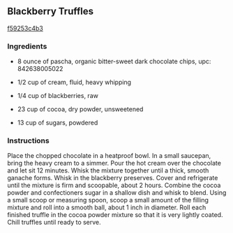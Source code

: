 ## Blackberry Truffles

[f59253c4b3](http://tastykitchen.com/recipes/desserts/blackberry-truffles/)

### Ingredients

 - 8 ounce of pascha, organic bitter-sweet dark chocolate chips, upc: 842638005022

 - 1/2 cup of cream, fluid, heavy whipping

 - 1/4 cup of blackberries, raw

 - 23 cup of cocoa, dry powder, unsweetened

 - 13 cup of sugars, powdered

### Instructions

Place the chopped chocolate in a heatproof bowl. In a small saucepan, bring the heavy cream to a simmer. Pour the hot cream over the chocolate and let sit 12 minutes. Whisk the mixture together until a thick, smooth ganache forms. Whisk in the blackberry preserves. Cover and refrigerate until the mixture is firm and scoopable, about 2 hours. Combine the cocoa powder and confectioners sugar in a shallow dish and whisk to blend. Using a small scoop or measuring spoon, scoop a small amount of the filling mixture and roll into a smooth ball, about 1 inch in diameter. Roll each finished truffle in the cocoa powder mixture so that it is very lightly coated. Chill truffles until ready to serve.